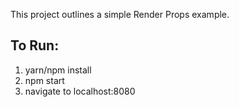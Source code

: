 This project outlines a simple Render Props example.

## To Run:
1. yarn/npm install
2. npm start
3. navigate to localhost:8080